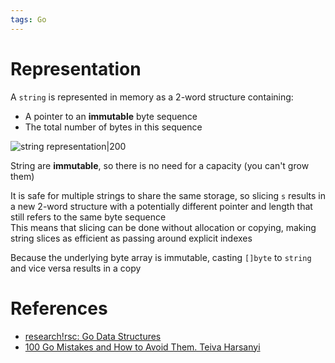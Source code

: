 ```yaml
---
tags: Go
---
```


# Representation

A `string` is represented in memory as a 2-word structure containing:

- A pointer to an **immutable** byte sequence
- The total number of bytes in this sequence

![string representation|200](string%20representation%20Go.png)

String are **immutable**, so there is no need for a capacity (you can't grow them)  

It is safe for multiple strings to share the same storage, so slicing `s` results in a new 2-word structure with a potentially different pointer and length that still refers to the same byte sequence  
This means that slicing can be done without allocation or copying, making string slices as efficient as passing around explicit indexes

Because the underlying byte array is immutable, casting `[]byte` to `string` and vice versa results in a copy

# References

- [research!rsc: Go Data Structures](https://research.swtch.com/godata)
- [100 Go Mistakes and How to Avoid Them. Teiva Harsanyi](References.md#100%20Go%20Mistakes%20and%20How%20to%20Avoid%20Them.%20Teiva%20Harsanyi)
